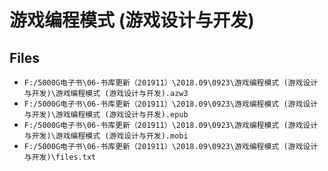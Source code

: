 # 游戏编程模式 (游戏设计与开发)

## Files

- `F:/5000G电子书\06-书库更新（201911）\2018.09\0923\游戏编程模式 (游戏设计与开发)\游戏编程模式 (游戏设计与开发).azw3`
- `F:/5000G电子书\06-书库更新（201911）\2018.09\0923\游戏编程模式 (游戏设计与开发)\游戏编程模式 (游戏设计与开发).epub`
- `F:/5000G电子书\06-书库更新（201911）\2018.09\0923\游戏编程模式 (游戏设计与开发)\游戏编程模式 (游戏设计与开发).mobi`
- `F:/5000G电子书\06-书库更新（201911）\2018.09\0923\游戏编程模式 (游戏设计与开发)\files.txt`

